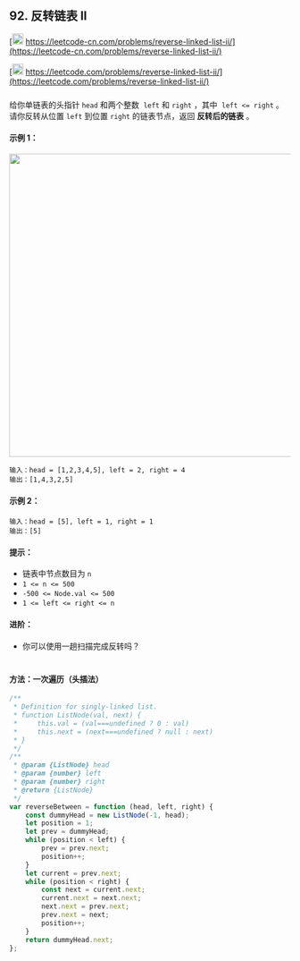 ## 92. 反转链表 II

[<img src="https://static.leetcode-cn.com/cn-mono-assets/production/assets/logo-dark-cn.c42314a8.svg" height="20" /> https://leetcode-cn.com/problems/reverse-linked-list-ii/](https://leetcode-cn.com/problems/reverse-linked-list-ii/)

[<img src="https://assets.leetcode.com/static_assets/public/webpack_bundles/images/logo-dark.e99485d9b.svg" height="20"/> https://leetcode.com/problems/reverse-linked-list-ii/](https://leetcode.com/problems/reverse-linked-list-ii/)

###

给你单链表的头指针 `head` 和两个整数  `left` 和 `right` ，其中  `left <= right` 。请你反转从位置 `left` 到位置 `right` 的链表节点，返回 **反转后的链表** 。

#### 示例 1：

<img src="https://assets.leetcode.com/uploads/2021/02/19/rev2ex2.jpg"  width="542" />

```
输入：head = [1,2,3,4,5], left = 2, right = 4
输出：[1,4,3,2,5]
```

#### 示例 2：

```
输入：head = [5], left = 1, right = 1
输出：[5]
```

#### 提示：

-   链表中节点数目为 `n`
-   `1 <= n <= 500`
-   `-500 <= Node.val <= 500`
-   `1 <= left <= right <= n`

#### 进阶：

-   你可以使用一趟扫描完成反转吗？

#

#### 方法：一次遍历（头插法）

```js
/**
 * Definition for singly-linked list.
 * function ListNode(val, next) {
 *     this.val = (val===undefined ? 0 : val)
 *     this.next = (next===undefined ? null : next)
 * }
 */
/**
 * @param {ListNode} head
 * @param {number} left
 * @param {number} right
 * @return {ListNode}
 */
var reverseBetween = function (head, left, right) {
    const dummyHead = new ListNode(-1, head);
    let position = 1;
    let prev = dummyHead;
    while (position < left) {
        prev = prev.next;
        position++;
    }
    let current = prev.next;
    while (position < right) {
        const next = current.next;
        current.next = next.next;
        next.next = prev.next;
        prev.next = next;
        position++;
    }
    return dummyHead.next;
};
```
